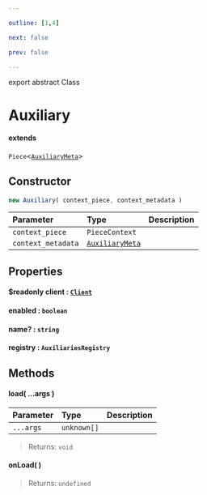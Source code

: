 ```yaml
---

outline: [1,4]

next: false

prev: false

---
```


export abstract Class
# Auxiliary
#### extends
 `Piece`<[`AuxiliaryMeta`](../interfaces/AuxiliaryMeta.md)>

## Constructor
 ```ts
 new Auxiliary( context_piece, context_metadata )
 ```
 
 | Parameter | Type | Description |
| :--- | :--- | :--- |
| `context_piece` | `PieceContext` | |
| `context_metadata` | [`AuxiliaryMeta`](../interfaces/AuxiliaryMeta.md) | |

## Properties

#### $readonly client : [`Client`](./Client.md)

#### enabled : `boolean`

#### name? : `string`

#### registry : `AuxiliariesRegistry`

## Methods

#### load( ...args )
| Parameter | Type | Description |
| :--- | :--- | :--- |
| `...args` | `unknown[]` | |
> 
> 
> Returns: `void`

#### onLoad( )

> 
> 
> Returns: `undefined`
